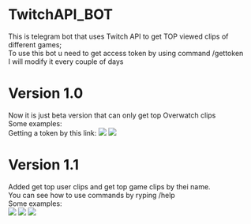 # TwitchAPI_BOT
This is telegram bot that uses Twitch API to get TOP viewed clips of different games;</br>
To use this bot u need to get access token by using command /gettoken</br>
I will modify it every couple of days</br>
<h1>Version 1.0</h1>
Now it is  just beta version that can only get top Overwatch clips</br>
Some examples:</br>
Getting a token by this link:
<img src=https://user-images.githubusercontent.com/101453514/164579479-2b0a3225-61ec-46a9-a7c5-3dd88d96919a.png>
<img src=https://user-images.githubusercontent.com/101453514/164579637-6d2d0562-4634-4f64-8ceb-585c0ad58d22.png></br>
<h1>Version 1.1</h1>
Added get top user clips and get top game clips by thei name.</br>
You can see how to use commands by ryping /help</br>
Some examples:</br>
<img src=https://user-images.githubusercontent.com/101453514/164789740-903672dd-6f48-48bc-bff7-0f41fa4a50ff.png>
<img src=https://user-images.githubusercontent.com/101453514/164789893-c4a6e865-e299-41f5-b1e1-4a98baabd286.png>
<img src=https://user-images.githubusercontent.com/101453514/164790071-02db9d33-7f7f-4b4e-b8e4-2b8c99aa132b.png>
